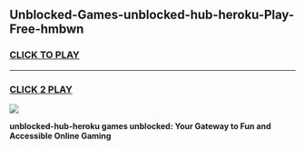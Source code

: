 
## Unblocked-Games-unblocked-hub-heroku-Play-Free-hmbwn
<h3>
<a href="https://premium76.site?title=unblocked-hub-heroku&ref=12A">CLICK TO PLAY</a></h3>
<hr>

<h3>
<a href="https://premium76.site?title=unblocked-hub-heroku&ref=12A">CLICK 2 PLAY</a>
  
</h3>

<a href="https://premium76.site?title=unblocked-hub-heroku&ref=12A"><img src="https://clearcache.store/games.png"></a>


**unblocked-hub-heroku games unblocked: Your Gateway to Fun and Accessible Online Gaming**
